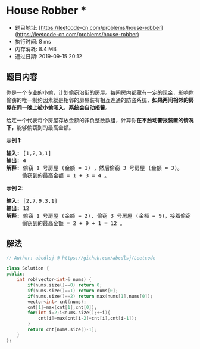 # House Robber *
- 题目地址: [https://leetcode-cn.com/problems/house-robber](https://leetcode-cn.com/problems/house-robber)
- 执行时间: 8 ms 
- 内存消耗: 8.4 MB
- 通过日期: 2019-09-15 20:12

## 题目内容
<p>你是一个专业的小偷，计划偷窃沿街的房屋。每间房内都藏有一定的现金，影响你偷窃的唯一制约因素就是相邻的房屋装有相互连通的防盗系统，<strong>如果两间相邻的房屋在同一晚上被小偷闯入，系统会自动报警</strong>。</p>

<p>给定一个代表每个房屋存放金额的非负整数数组，计算你<strong>在不触动警报装置的情况下，</strong>能够偷窃到的最高金额。</p>

<p><strong>示例 1:</strong></p>

<pre><strong>输入:</strong> [1,2,3,1]
<strong>输出:</strong> 4
<strong>解释:</strong> 偷窃 1 号房屋 (金额 = 1) ，然后偷窃 3 号房屋 (金额 = 3)。
     偷窃到的最高金额 = 1 + 3 = 4 。</pre>

<p><strong>示例 2:</strong></p>

<pre><strong>输入:</strong> [2,7,9,3,1]
<strong>输出:</strong> 12
<strong>解释:</strong> 偷窃 1 号房屋 (金额 = 2), 偷窃 3 号房屋 (金额 = 9)，接着偷窃 5 号房屋 (金额 = 1)。
     偷窃到的最高金额 = 2 + 9 + 1 = 12 。
</pre>


## 解法
```cpp
// Author: abcdlsj @ https://github.com/abcdlsj/Leetcode

class Solution {
public:
    int rob(vector<int>& nums) {
        if(nums.size()==0) return 0;
        if(nums.size()==1) return nums[0];
        if(nums.size()==2) return max(nums[1],nums[0]);
        vector<int> cnt(nums);
        cnt[1]=max(cnt[1],cnt[0]);
        for(int i=2;i<nums.size();++i){
            cnt[i]=max(cnt[i-2]+cnt[i],cnt[i-1]);
        }
        return cnt[nums.size()-1];
    }
};

```
